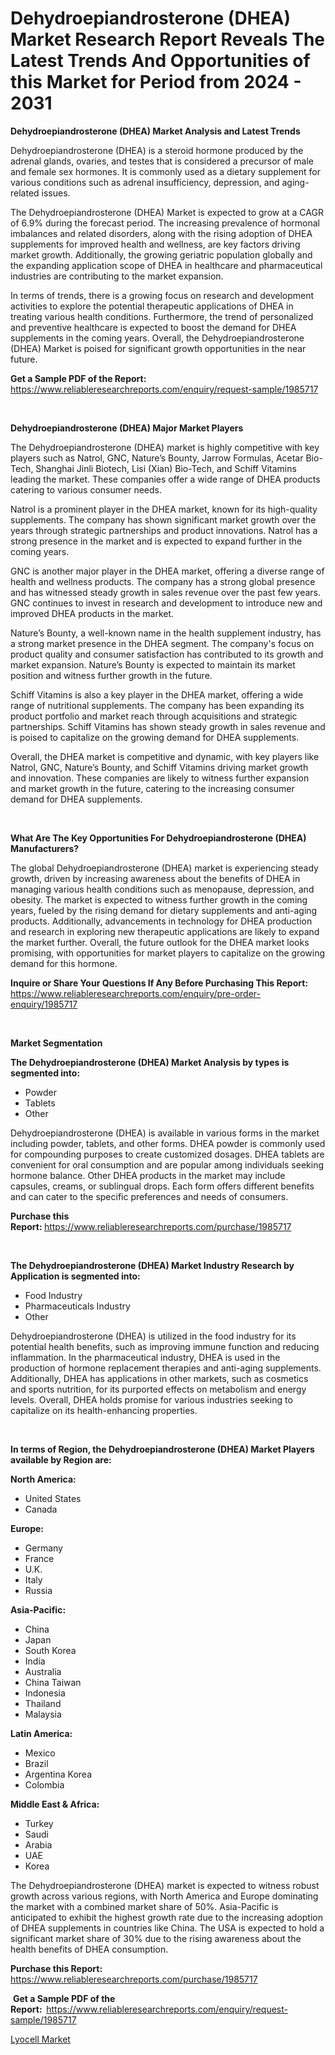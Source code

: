 <p><h1>Dehydroepiandrosterone (DHEA) Market Research Report Reveals The Latest Trends And Opportunities of this Market for Period from 2024 - 2031</h1></p><p><strong>Dehydroepiandrosterone (DHEA) Market Analysis and Latest Trends</strong></p>
<p><p>Dehydroepiandrosterone (DHEA) is a steroid hormone produced by the adrenal glands, ovaries, and testes that is considered a precursor of male and female sex hormones. It is commonly used as a dietary supplement for various conditions such as adrenal insufficiency, depression, and aging-related issues.</p><p>The Dehydroepiandrosterone (DHEA) Market is expected to grow at a CAGR of 6.9% during the forecast period. The increasing prevalence of hormonal imbalances and related disorders, along with the rising adoption of DHEA supplements for improved health and wellness, are key factors driving market growth. Additionally, the growing geriatric population globally and the expanding application scope of DHEA in healthcare and pharmaceutical industries are contributing to the market expansion.</p><p>In terms of trends, there is a growing focus on research and development activities to explore the potential therapeutic applications of DHEA in treating various health conditions. Furthermore, the trend of personalized and preventive healthcare is expected to boost the demand for DHEA supplements in the coming years. Overall, the Dehydroepiandrosterone (DHEA) Market is poised for significant growth opportunities in the near future.</p></p>
<p><strong>Get a Sample PDF of the Report:&nbsp;</strong> <a href="https://www.reliableresearchreports.com/enquiry/request-sample/1985717">https://www.reliableresearchreports.com/enquiry/request-sample/1985717</a></p>
<p>&nbsp;</p>
<p><strong>Dehydroepiandrosterone (DHEA) Major Market Players</strong></p>
<p><p>The Dehydroepiandrosterone (DHEA) market is highly competitive with key players such as Natrol, GNC, Nature’s Bounty, Jarrow Formulas, Acetar Bio-Tech, Shanghai Jinli Biotech, Lisi (Xian) Bio-Tech, and Schiff Vitamins leading the market. These companies offer a wide range of DHEA products catering to various consumer needs.</p><p>Natrol is a prominent player in the DHEA market, known for its high-quality supplements. The company has shown significant market growth over the years through strategic partnerships and product innovations. Natrol has a strong presence in the market and is expected to expand further in the coming years.</p><p>GNC is another major player in the DHEA market, offering a diverse range of health and wellness products. The company has a strong global presence and has witnessed steady growth in sales revenue over the past few years. GNC continues to invest in research and development to introduce new and improved DHEA products in the market.</p><p>Nature’s Bounty, a well-known name in the health supplement industry, has a strong market presence in the DHEA segment. The company's focus on product quality and consumer satisfaction has contributed to its growth and market expansion. Nature’s Bounty is expected to maintain its market position and witness further growth in the future.</p><p>Schiff Vitamins is also a key player in the DHEA market, offering a wide range of nutritional supplements. The company has been expanding its product portfolio and market reach through acquisitions and strategic partnerships. Schiff Vitamins has shown steady growth in sales revenue and is poised to capitalize on the growing demand for DHEA supplements.</p><p>Overall, the DHEA market is competitive and dynamic, with key players like Natrol, GNC, Nature’s Bounty, and Schiff Vitamins driving market growth and innovation. These companies are likely to witness further expansion and market growth in the future, catering to the increasing consumer demand for DHEA supplements.</p></p>
<p>&nbsp;</p>
<p><strong>What Are The Key Opportunities For Dehydroepiandrosterone (DHEA) Manufacturers?</strong></p>
<p><p>The global Dehydroepiandrosterone (DHEA) market is experiencing steady growth, driven by increasing awareness about the benefits of DHEA in managing various health conditions such as menopause, depression, and obesity. The market is expected to witness further growth in the coming years, fueled by the rising demand for dietary supplements and anti-aging products. Additionally, advancements in technology for DHEA production and research in exploring new therapeutic applications are likely to expand the market further. Overall, the future outlook for the DHEA market looks promising, with opportunities for market players to capitalize on the growing demand for this hormone.</p></p>
<p><strong>Inquire or Share Your Questions If Any Before Purchasing This Report:</strong> <a href="https://www.reliableresearchreports.com/enquiry/pre-order-enquiry/1985717">https://www.reliableresearchreports.com/enquiry/pre-order-enquiry/1985717</a></p>
<p>&nbsp;</p>
<p><strong>Market Segmentation</strong></p>
<p><strong>The Dehydroepiandrosterone (DHEA) Market Analysis by types is segmented into:</strong></p>
<p><ul><li>Powder</li><li>Tablets</li><li>Other</li></ul></p>
<p><p>Dehydroepiandrosterone (DHEA) is available in various forms in the market including powder, tablets, and other forms. DHEA powder is commonly used for compounding purposes to create customized dosages. DHEA tablets are convenient for oral consumption and are popular among individuals seeking hormone balance. Other DHEA products in the market may include capsules, creams, or sublingual drops. Each form offers different benefits and can cater to the specific preferences and needs of consumers.</p></p>
<p><strong>Purchase this Report:&nbsp;</strong><a href="https://www.reliableresearchreports.com/purchase/1985717">https://www.reliableresearchreports.com/purchase/1985717</a></p>
<p>&nbsp;</p>
<p><strong>The Dehydroepiandrosterone (DHEA) Market Industry Research by Application is segmented into:</strong></p>
<p><ul><li>Food Industry</li><li>Pharmaceuticals Industry</li><li>Other</li></ul></p>
<p><p>Dehydroepiandrosterone (DHEA) is utilized in the food industry for its potential health benefits, such as improving immune function and reducing inflammation. In the pharmaceutical industry, DHEA is used in the production of hormone replacement therapies and anti-aging supplements. Additionally, DHEA has applications in other markets, such as cosmetics and sports nutrition, for its purported effects on metabolism and energy levels. Overall, DHEA holds promise for various industries seeking to capitalize on its health-enhancing properties.</p></p>
<p>&nbsp;</p>
<p><strong>In terms of Region, the Dehydroepiandrosterone (DHEA) Market Players available by Region are:</strong></p>
<p>
    <p> <strong> North America: </strong>
        <ul>
            <li>United States</li>
            <li>Canada</li>
        </ul>
        </p> 
    <p> <strong> Europe: </strong>
        <ul>
            <li>Germany</li>
            <li>France</li>
            <li>U.K.</li>
            <li>Italy</li>
            <li>Russia</li>
        </ul>
        </p> 
    <p> <strong> Asia-Pacific: </strong>
        <ul>
            <li>China</li>
            <li>Japan</li>
            <li>South Korea</li>
            <li>India</li>
            <li>Australia</li>
            <li>China Taiwan</li>
            <li>Indonesia</li>
            <li>Thailand</li>
            <li>Malaysia</li>
        </ul>
        </p> 
    <p> <strong> Latin America: </strong>
        <ul>
            <li>Mexico</li>
            <li>Brazil</li>
            <li>Argentina Korea</li>
            <li>Colombia</li>
        </ul>
        </p> 
    <p> <strong> Middle East & Africa: </strong>
        <ul>
            <li>Turkey</li>
            <li>Saudi</li>
            <li>Arabia</li>
            <li>UAE</li>
            <li>Korea</li>
        </ul>
    </p>
    </p>
<p><p>The Dehydroepiandrosterone (DHEA) market is expected to witness robust growth across various regions, with North America and Europe dominating the market with a combined market share of 50%. Asia-Pacific is anticipated to exhibit the highest growth rate due to the increasing adoption of DHEA supplements in countries like China. The USA is expected to hold a significant market share of 30% due to the rising awareness about the health benefits of DHEA consumption.</p></p>
<p><strong>Purchase this Report: </strong><a href="https://www.reliableresearchreports.com/purchase/1985717">https://www.reliableresearchreports.com/purchase/1985717</a></p>
<p>&nbsp;<strong>Get a Sample PDF of the Report:&nbsp;&nbsp;</strong><a href="https://www.reliableresearchreports.com/enquiry/request-sample/1985717">https://www.reliableresearchreports.com/enquiry/request-sample/1985717</a></p>
<p><strong></strong></p>
<p><p><a href="https://circular-yam-9b9.notion.site/Lyocell-Market-with-the-goal-of-estimating-the-market-size-and-future-growth-potential-of-various-ma-d4f5176764e14fc6ac77c6a649b65d9b">Lyocell Market</a></p></p>